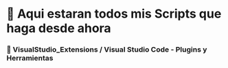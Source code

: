 # 📌 Aqui estaran todos mis Scripts que haga desde ahora

### 🚀 VisualStudio_Extensions / Visual Studio Code - Plugins y Herramientas
